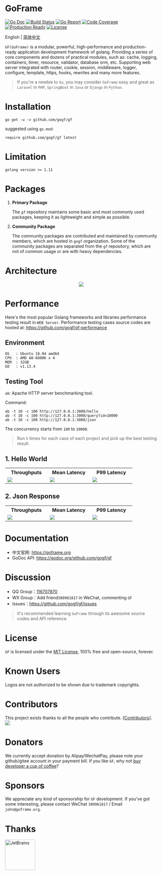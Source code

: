 # GoFrame

[![Go Doc](https://godoc.org/github.com/gogf/gf?status.svg)](https://godoc.org/github.com/gogf/gf)
[![Build Status](https://travis-ci.org/gogf/gf.svg?branch=master)](https://travis-ci.org/gogf/gf)
[![Go Report](https://goreportcard.com/badge/github.com/gogf/gf?v=1)](https://goreportcard.com/report/github.com/gogf/gf)
[![Code Coverage](https://codecov.io/gh/gogf/gf/branch/master/graph/badge.svg)](https://codecov.io/gh/gogf/gf/branch/master)
[![Production Ready](https://img.shields.io/badge/production-ready-blue.svg)](https://github.com/gogf/gf)
[![License](https://img.shields.io/github/license/gogf/gf.svg?style=flat)](https://github.com/gogf/gf)

English | [简体中文](README_ZH.MD)

`GF(GoFrame)` is a modular, powerful, high-performance and production-ready application development framework 
of golang. Providing a series of core components and dozens of practical modules, such as: 
cache, logging, containers, timer, resource, validator, database orm, etc. 
Supporting web server integrated with router, cookie, session, middleware, logger, configure, 
template, https, hooks, rewrites and many more features. 

> If you're a newbie to `Go`, you may consider `GoFrame` easy and great as `Laravel` in `PHP`, `SpringBoot` in `Java` or `Django` in `Python`.

# Installation
```
go get -u -v github.com/gogf/gf
```
suggested using `go.mod`:
```
require github.com/gogf/gf latest
```

# Limitation
```
golang version >= 1.11
```

# Packages
1. **Primary Package**

    The `gf` repository maintains some basic and most commonly used packages, keeping it as lightweight and simple as possible. 

1. **Community Package**

    The community packages are contributed and maintained by community members, which are hosted in `gogf` organization. Some of the community packages are separated from the `gf` repository, which are not of common usage or are with heavy dependencies. 

# Architecture
<div align=center>
<img src="https://goframe.org/images/arch.png?v=11"/>
</div>

# Performance

Here's the most popular Golang frameworks and libraries performance testing result in `WEB Server`. Performance testing cases source codes are hosted at: https://github.com/gogf/gf-performance

## Environment

    OS   : Ubuntu 18.04 amd64
    CPU  : AMD A8-6600K x 4
    MEM  : 32GB
    GO   : v1.13.4

## Testing Tool

`ab`: Apache HTTP server benchmarking tool.

Command:
```
ab -t 10 -c 100 http://127.0.0.1:3000/hello
ab -t 10 -c 100 http://127.0.0.1:3000/query?id=10000
ab -t 10 -c 100 http://127.0.0.1:3000/json
```
The concurrency starts from `100` to `10000`.

> Run `5` times for each case of each project and pick up the best testing result.

## 1. Hello World
<table>
<tr>
<th>Throughputs</th>
<th>Mean Latency</th>
<th>P99 Latency</th>
</tr>
<tr>
<td width="30%"><img src="http://gfcdn.johng.cn/images/performance/throughputs1.jpeg"></td>
<td width="30%"><img src="http://gfcdn.johng.cn/images/performance/meanlatency1.jpeg"></td>
<td width="30%"><img src="http://gfcdn.johng.cn/images/performance/p99latency1.jpeg"></td>
</tr>
</table>

## 2. Json Response
<table>
<tr>
<th>Throughputs</th>
<th>Mean Latency</th>
<th>P99 Latency</th>
</tr>
<tr>
<td width="30%"><img src="http://gfcdn.johng.cn/images/performance/throughputs3.jpeg"></td>
<td width="30%"><img src="http://gfcdn.johng.cn/images/performance/meanlatency3.jpeg"></td>
<td width="30%"><img src="http://gfcdn.johng.cn/images/performance/p99latency3.jpeg"></td>
</tr>
</table>

# Documentation

* 中文官网: https://goframe.org
* GoDoc API: https://godoc.org/github.com/gogf/gf


# Discussion
- QQ Group：[116707870](//shang.qq.com/wpa/qunwpa?idkey=195f91eceeb5d7fa76009b7cd5a4641f70bf4897b7f5a520635eb26ff17adfe7)
- WX Group：Add friend`389961817` in WeChat, commenting `GF`
- Issues：https://github.com/gogf/gf/issues

> It's recommended learning `GoFrame` through its awesome source codes and API reference.

# License

`GF` is licensed under the [MIT License](LICENSE), 100% free and open-source, forever.

# Known Users

Logos are not authorized to be shown due to trademark copyrights.


# Contributors
This project exists thanks to all the people who contribute. [[Contributors](https://github.com/gogf/gf/graphs/contributors)].
<a href="https://github.com/gogf/gf/graphs/contributors"><img src="https://opencollective.com/goframe/contributors.svg?width=890&button=false" /></a>


# Donators

We currently accept donation by Alipay/WechatPay, please note your github/gitee account in your payment bill. If you like `GF`, why not [buy developer a cup of coffee](DONATOR.MD)?

# Sponsors
We appreciate any kind of sponsorship for `GF` development. If you've got some interesting, please contact WeChat `389961817` / Email `john@goframe.org`.



# Thanks
<a href="https://www.jetbrains.com/?from=GoFrame"><img src="https://goframe.org/images/jetbrains.png" width="100" alt="JetBrains"/></a>












